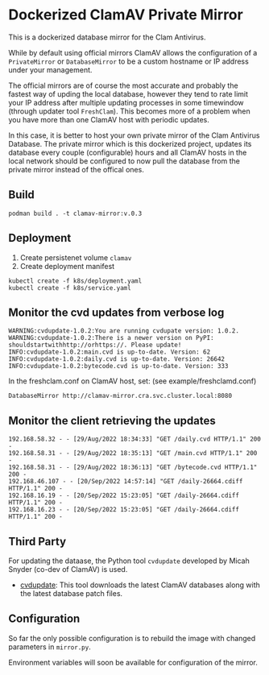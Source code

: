 # Dockerized ClamAV Private Mirror
This is a dockerized database mirror for the Clam Antivirus. 

While by default using official mirrors ClamAV allows the configuration of a `PrivateMirror` or `DatabaseMirror` to be a custom hostname or IP address under your management.

The official mirrors are of course the most accurate and probably the fastest way of upding the local database, however they tend to rate limit your IP address after multiple updating processes in some timewindow (through updater tool `FreshClam`). 
This becomes more of a problem when you have more than one ClamAV host with periodic updates.

In this case, it is better to host your own private mirror of the Clam Antivirus Database. 
The private mirror which is this dockerized project, updates its database every couple (configurable) hours and all ClamAV hosts in the local network should be configured to now pull the database from the private mirror instead of the offical ones.

## Build

```
podman build . -t clamav-mirror:v.0.3
```

## Deployment
1. Create persistenet volume `clamav`
2. Create deployment manifest
```
kubectl create -f k8s/deployment.yaml
kubectl create -f k8s/service.yaml

```

## Monitor the cvd updates from verbose log

```
WARNING:cvdupdate-1.0.2:You are running cvdupate version: 1.0.2.
WARNING:cvdupdate-1.0.2:There is a newer version on PyPI: shouldstartwithhttp://orhttps://. Please update!
INFO:cvdupdate-1.0.2:main.cvd is up-to-date. Version: 62
INFO:cvdupdate-1.0.2:daily.cvd is up-to-date. Version: 26642
INFO:cvdupdate-1.0.2:bytecode.cvd is up-to-date. Version: 333
```


In the freshclam.conf on ClamAV host, set: (see example/freshclamd.conf)

```
DatabaseMirror http://clamav-mirror.cra.svc.cluster.local:8080
```


## Monitor the client retrieving the updates
```
192.168.58.32 - - [29/Aug/2022 18:34:33] "GET /daily.cvd HTTP/1.1" 200 -
192.168.58.31 - - [29/Aug/2022 18:35:13] "GET /main.cvd HTTP/1.1" 200 -
192.168.58.31 - - [29/Aug/2022 18:36:13] "GET /bytecode.cvd HTTP/1.1" 200 -
192.168.46.107 - - [20/Sep/2022 14:57:14] "GET /daily-26664.cdiff HTTP/1.1" 200 -
192.168.16.19 - - [20/Sep/2022 15:23:05] "GET /daily-26664.cdiff HTTP/1.1" 200 -
192.168.16.23 - - [20/Sep/2022 15:23:05] "GET /daily-26664.cdiff HTTP/1.1" 200 -
```


## Third Party
For updating the dataase, the Python tool `cvdupdate` developed by Micah Snyder (co-dev of ClamAV) is used.

* [cvdupdate](https://github.com/micahsnyder/cvdupdate/blob/main/LICENSE): This tool downloads the latest ClamAV databases along with the latest database patch files.

## Configuration
So far the only possible configuration is to rebuild the image with changed parameters in `mirror.py`.

Environment variables will soon be available for configuration of the mirror.


